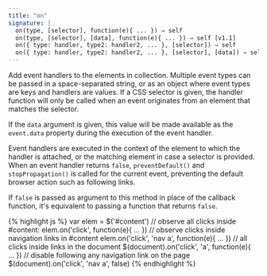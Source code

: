```yaml
---
title: "on"
signature: |
  on(type, [selector], function(e){ ... }) ⇒ self
  on(type, [selector], [data], function(e){ ... }) ⇒ self [v1.1]
  on({ type: handler, type2: handler2, ... }, [selector]) ⇒ self
  on({ type: handler, type2: handler2, ... }, [selector], [data]) ⇒ self [v1.1]
---
```


Add event handlers to the elements in collection. Multiple event types can be
passed in a space-separated string, or as an object where event types are keys
and handlers are values. If a CSS selector is given, the handler function will 
only be called when an event originates from an element that matches the selector.

If the `data` argument is given, this value will be made available as the
`event.data` property during the execution of the event handler.

Event handlers are executed in the context of the element to which the handler
is attached, or the matching element in case a selector is provided. When an
event handler returns `false`, `preventDefault()` and `stopPropagation()` is called for the current
event, preventing the default browser action such as following links.

If `false` is passed as argument to this method in place of the callback
function, it's equivalent to passing a function that returns `false`.

{% highlight js %}
var elem = $('#content')
// observe all clicks inside #content:
elem.on('click', function(e){ ... })
// observe clicks inside navigation links in #content
elem.on('click', 'nav a', function(e){ ... })
// all clicks inside links in the document
$(document).on('click', 'a', function(e){ ... })
// disable following any navigation link on the page
$(document).on('click', 'nav a', false)
{% endhighlight %}
